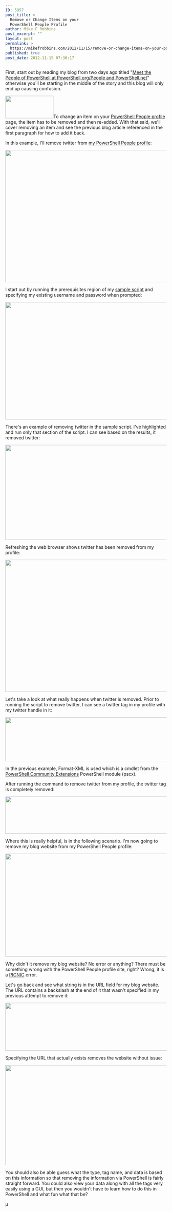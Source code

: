 ```yaml
---
ID: 5957
post_title: >
  Remove or Change Items on your
  PowerShell People Profile
author: Mike F Robbins
post_excerpt: ""
layout: post
permalink: >
  https://mikefrobbins.com/2012/11/15/remove-or-change-items-on-your-powershell-people-profile/
published: true
post_date: 2012-11-15 07:30:17
---
```

First, start out by reading my blog from two days ago titled "<a href="http://mikefrobbins.com/2012/11/13/meet-the-people-of-powershell-at-powershell-orgpeople-and-powershell-net/" target="_blank">Meet the People of PowerShell at PowerShell.org/People and PowerShell.net</a>" otherwise you'll be starting in the middle of the story and this blog will only end up causing confusion.

<a href="http://powershell.org/people/" target="_blank"><img class="alignleft size-thumbnail wp-image-5910" title="powershell-net-logo" alt="" src="http://mikefrobbins.com/wp-content/uploads/2012/11/powershell-net-logo.jpg?w=150" height="70" width="150" /></a>To change an item on your <a href="http://powershell.org/people/" target="_blank">PowerShell People profile</a> page, the item has to be removed and then re-added. With that said, we'll cover removing an item and see the previous blog article referenced in the first paragraph for how to add it back.

In this example, I'll remove twitter from <a href="http://powershell.org/people/mikefrobbins" target="_blank">my PowerShell People profile</a>:

<a href="http://powershell.org/people/mikefrobbins" target="_blank"><img class="alignnone size-full wp-image-5958" title="ps-people-r1" alt="" src="http://mikefrobbins.com/wp-content/uploads/2012/11/ps-people-r1.png" height="412" width="619" /></a>

I start out by running the prerequisites region of my <a href="http://gallery.technet.microsoft.com/scriptcenter/powershellorg-people-8ba6701f" target="_blank">sample script</a> and specifying my existing username and password when prompted:

<a href="http://mikefrobbins.com/wp-content/uploads/2012/11/posh-people1a.png"><img class="alignnone size-full wp-image-5918" title="posh-people1a" alt="" src="http://mikefrobbins.com/wp-content/uploads/2012/11/posh-people1a.png" height="366" width="615" /></a>

There's an example of removing twitter in the sample script. I've highlighted and run only that section of the script. I can see based on the results, it removed twitter:

<a href="http://mikefrobbins.com/wp-content/uploads/2012/11/ps-people-r2.png"><img class="alignnone size-full wp-image-5959" title="ps-people-r2" alt="" src="http://mikefrobbins.com/wp-content/uploads/2012/11/ps-people-r2.png" height="296" width="567" /></a>

Refreshing the web browser shows twitter has been removed from my profile:

<a href="http://powershell.org/people/mikefrobbins" target="_blank"><img class="alignnone size-full wp-image-5960" title="ps-people-r3" alt="" src="http://mikefrobbins.com/wp-content/uploads/2012/11/ps-people-r3.png" height="412" width="621" /></a>

Let's take a look at what really happens when twitter is removed. Prior to running the script to remove twitter, I can see a twitter tag in my profile with my twitter handle in it:

<a href="http://mikefrobbins.com/wp-content/uploads/2012/11/ps-people-r4.png"><img class="alignnone size-full wp-image-5961" title="ps-people-r4" alt="" src="http://mikefrobbins.com/wp-content/uploads/2012/11/ps-people-r4.png" height="137" width="522" /></a>

In the previous example, Format-XML is used which is a cmdlet from the <a href="http://pscx.codeplex.com/" target="_blank">PowerShell Community Extensions</a> PowerShell module (pscx).

After running the command to remove twitter from my profile, the twitter tag is completely removed:

<a href="http://mikefrobbins.com/wp-content/uploads/2012/11/ps-people-r5.png"><img class="alignnone size-full wp-image-5962" title="ps-people-r5" alt="" src="http://mikefrobbins.com/wp-content/uploads/2012/11/ps-people-r5.png" height="116" width="517" /></a>

Where this is really helpful, is in the following scenario. I'm now going to remove my blog website from my PowerShell People profile:

<a href="http://mikefrobbins.com/wp-content/uploads/2012/11/ps-people-r6.png"><img class="alignnone size-full wp-image-5963" title="ps-people-r6" alt="" src="http://mikefrobbins.com/wp-content/uploads/2012/11/ps-people-r6.png" height="321" width="567" /></a>

Why didn't it remove my blog website? No error or anything? There must be something wrong with the PowerShell People profile site, right? Wrong, it is a <a href="http://en.wikipedia.org/wiki/User_error" target="_blank">PICNIC</a> error.

Let's go back and see what string is in the URL field for my blog website. The URL contains a backslash at the end of it that wasn't specified in my previous attempt to remove it:

<a href="http://mikefrobbins.com/wp-content/uploads/2012/11/ps-people-r7.png"><img class="alignnone size-full wp-image-5964" title="ps-people-r7" alt="" src="http://mikefrobbins.com/wp-content/uploads/2012/11/ps-people-r7.png" height="149" width="527" /></a>

Specifying the URL that actually exists removes the website without issue:

<a href="http://mikefrobbins.com/wp-content/uploads/2012/11/ps-people-r8.png"><img class="alignnone size-full wp-image-5965" title="ps-people-r8" alt="" src="http://mikefrobbins.com/wp-content/uploads/2012/11/ps-people-r8.png" height="312" width="560" /></a>

You should also be able guess what the type, tag name, and data is based on this information so that removing the information via PowerShell is fairly straight forward. You could also view your data along with all the tags very easily using a GUI, but then you wouldn't have to learn how to do this in PowerShell and what fun what that be?

µ